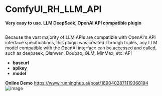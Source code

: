# ComfyUI_RH_LLM_API
**Very easy to use. LLM DeepSeek, OpenAI API compatible plugin**
## 
Because the vast majority of LLM APIs are compatible with OpenAI's API interface specifications, this plugin was created
Through triples, any LLM model compatible with the OpenAI interface can be accessed and called, such as deepseek, Qianwen, Doubao, GLM, MinMax, etc. API
- **baseurl**
- **apikey**
- **model**

**Online Demo**
https://www.runninghub.ai/post/1890402871119368194
![image](https://github.com/user-attachments/assets/31b35db4-4d61-4767-a41c-6f1445fbea5e)
